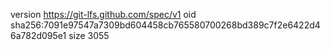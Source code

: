 version https://git-lfs.github.com/spec/v1
oid sha256:7091e97547a7309bd604458cb765580700268bd389c7f2e6422d46a782d095e1
size 3055
